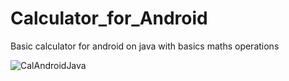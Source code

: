 # Calculator_for_Android
Basic calculator for android on java with basics maths operations


![CalAndroidJava](https://github.com/ArtemBudnitski/Calculator_for_Android/assets/126951785/8a281e2c-6b96-49ae-bb53-97dda258d4a6=300x200)

